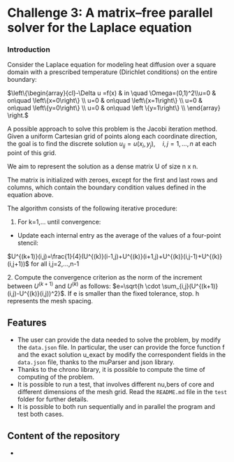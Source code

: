 # Challenge 3: A matrix–free parallel solver for the Laplace equation

### Introduction

Consider the Laplace equation for modeling heat diffusion over a square domain with a prescribed temperature (Dirichlet conditions) on the entire boundary:

$\left\{\begin{array}{cl}-\Delta u =f(x) & in \quad \Omega=(0,1)^2\\u=0 & on\quad  \left\{x=0\right\} \\ u=0 & on\quad  \left\{x=1\right\} \\ u=0 & on\quad  \left\{y=0\right\} \\ u=0 & on\quad  \left \{y=1\right\} \\ \end{array} \right.$

A possible approach to solve this problem is the Jacobi iteration method. Given a uniform Cartesian grid of points along each coordinate direction, the goal is to find the discrete solution $u_{ij}=u(x_i,y_j), \quad i,j=1,...,n$ at each point of this grid.

We aim to represent the solution as a dense matrix U of size n x n.

 The matrix is initialized with zeroes, except for the first and last rows and columns, which contain the boundary condition values defined in the equation above.

The algorithm consists of the following iterative procedure:

1. For k=1,... until convergence:
+ Update each internal entry as the average of the values of a four-point stencil:

$U^{(k+1)}(i,j)=\frac{1}{4}(U^{(k)}(i-1,j)+U^{(k)}(i+1,j)+U^{(k)}(i,j-1)+U^{(k)}(i,j+1))$ for all i,j=2,...,n-1
 
​2. Compute the convergence criterion as the norm of the increment between $U^{(k+1)}$ and $U^{(k)}$ as follows: $e=\sqrt{h \cdot \sum_{i,j}(U^{(k+1)}(i,j)-U^{(k)}(i,j))^2}$. If e is smaller than the fixed tolerance, stop. h represents the mesh spacing.

## Features

+ The user can provide the data needed to solve the problem, by modify the `data.json` file. In particular, the user can provide the force function f and the exact solution u_exact by modify the correspondent fields in the `data.json` file, thanks to the muParser and json library.
+ Thanks to the chrono library, it is possible to compute the time of computing of the problem.
+ It is possible to run a test, that involves different nu,bers of core and different dimensions of the mesh grid. Read the `README.md` file in the `test` folder for further details.
+ It is possible to both run sequentially and in parallel the program and test both cases.


## Content of the repository
+ 